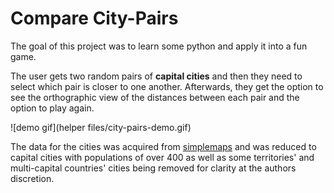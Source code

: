 # Compare City-Pairs

The goal of this project was to learn some python and apply it into a fun game.

The user gets two random pairs of **capital cities** and then they need to select which pair is closer to one another. Afterwards, they get the option to see the orthographic view of the distances between each pair and the option to play again.

![demo gif](helper files/city-pairs-demo.gif)

The data for the cities was acquired from [simplemaps](https://simplemaps.com/data/world-cities) and was reduced to capital cities with populations of over 400 as well as some territories' and multi-capital countries' cities being removed for clarity at the authors discretion.
